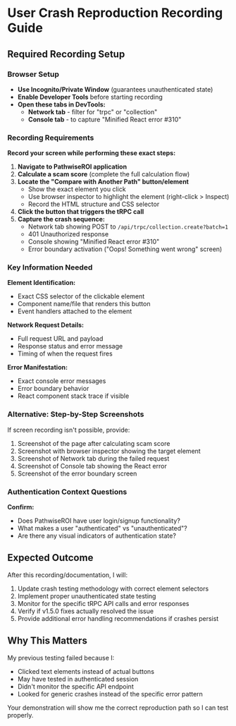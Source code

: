 # User Crash Reproduction Recording Guide

## Required Recording Setup

### Browser Setup

- **Use Incognito/Private Window** (guarantees unauthenticated state)
- **Enable Developer Tools** before starting recording
- **Open these tabs in DevTools:**
  - **Network tab** - filter for "trpc" or "collection"
  - **Console tab** - to capture "Minified React error #310"

### Recording Requirements

**Record your screen while performing these exact steps:**

1. **Navigate to PathwiseROI application**
2. **Calculate a scam score** (complete the full calculation flow)
3. **Locate the "Compare with Another Path" button/element**
   - Show the exact element you click
   - Use browser inspector to highlight the element (right-click > Inspect)
   - Record the HTML structure and CSS selector
4. **Click the button that triggers the tRPC call**
5. **Capture the crash sequence:**
   - Network tab showing POST to `/api/trpc/collection.create?batch=1`
   - 401 Unauthorized response
   - Console showing "Minified React error #310"
   - Error boundary activation ("Oops! Something went wrong" screen)

### Key Information Needed

**Element Identification:**

- Exact CSS selector of the clickable element
- Component name/file that renders this button
- Event handlers attached to the element

**Network Request Details:**

- Full request URL and payload
- Response status and error message
- Timing of when the request fires

**Error Manifestation:**

- Exact console error messages
- Error boundary behavior
- React component stack trace if visible

### Alternative: Step-by-Step Screenshots

If screen recording isn't possible, provide:

1. Screenshot of the page after calculating scam score
2. Screenshot with browser inspector showing the target element
3. Screenshot of Network tab during the failed request
4. Screenshot of Console tab showing the React error
5. Screenshot of the error boundary screen

### Authentication Context Questions

**Confirm:**

- Does PathwiseROI have user login/signup functionality?
- What makes a user "authenticated" vs "unauthenticated"?
- Are there any visual indicators of authentication state?

## Expected Outcome

After this recording/documentation, I will:

1. Update crash testing methodology with correct element selectors
2. Implement proper unauthenticated state testing
3. Monitor for the specific tRPC API calls and error responses
4. Verify if v1.5.0 fixes actually resolved the issue
5. Provide additional error handling recommendations if crashes persist

## Why This Matters

My previous testing failed because I:

- Clicked text elements instead of actual buttons
- May have tested in authenticated session
- Didn't monitor the specific API endpoint
- Looked for generic crashes instead of the specific error pattern

Your demonstration will show me the correct reproduction path so I can test properly.
